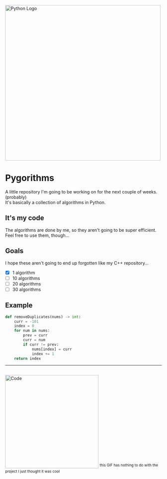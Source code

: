 <img src="https://upload.wikimedia.org/wikipedia/commons/thumb/f/f8/Python_logo_and_wordmark.svg/2560px-Python_logo_and_wordmark.svg.png" alt="Python Logo" width="500"/>  
  
# Pygorithms
A little repository I'm going to be working on for the next couple of weeks. (probably)  
It's basically a collection of algorithms in Python.  
  
## It's my code
The algorithms are done by me, so they aren't going to be super efficient.  
Feel free to use them, though...  
## Goals
I hope these aren't going to end up forgotten like my C++ repository...  
- [x] 1 algorithm  
- [ ] 10 algorithms  
- [ ] 20 algorithms  
- [ ] 30 algorithms  

## Example
```py
def removeDuplicates(nums) -> int:
    curr = -101
    index = 0
    for num in nums:
        prev = curr
        curr = num
        if curr != prev:
            nums[index] = curr
            index += 1
    return index
```

---

<br>
<img src="https://wingware.com/images/blog/quick-select/quick-select-1.gif" alt="Code" width="300"/>
<sup>this GIF has nothing to do with the project I just thought it was cool</sup>
